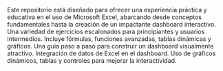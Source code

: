 Este repositorio está diseñado para ofrecer una experiencia práctica y educativa en el uso de Microsoft Excel, abarcando desde conceptos fundamentales hasta la creación de un impactante dashboard interactivo.
Una variedad de ejercicios escalonados para principiantes y usuarios intermedios.
Incluye fórmulas, funciones avanzadas, tablas dinámicas y gráficos.
Una guía paso a paso para construir un dashboard visualmente atractivo.
Integración de datos de Excel en el dashboard.
Uso de gráficos dinámicos, tablas y controles para mejorar la interactividad.
